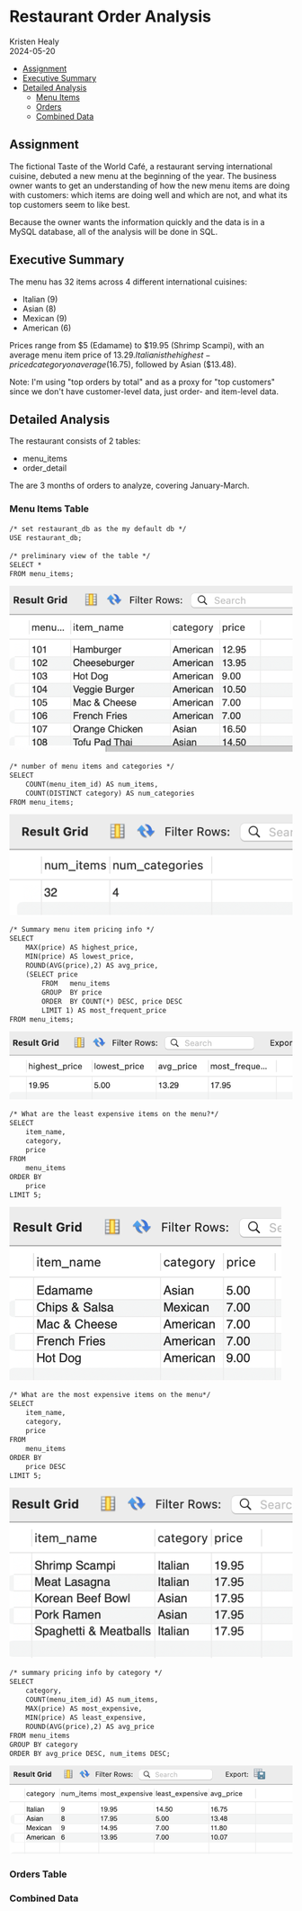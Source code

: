 Restaurant Order Analysis
=========================
Kristen Healy  
2024-05-20


- [Assignment](#assignment)
- [Executive Summary](#executive-summary)
- [Detailed Analysis](#detailed-analysis)
  - [Menu Items](#menu-items-table)
  - [Orders](#orders-table)
  - [Combined Data](#combined-data)

## Assignment
The fictional Taste of the World Café, a restaurant serving international cuisine, debuted a new menu at the beginning of the year. The business owner wants to get an understanding of how the new menu items are doing with customers: which items are doing well and which are not, and what its top customers seem to like best.

Because the owner wants the information quickly and the data is in a MySQL database, all of the analysis will be done in SQL.

## Executive Summary
The menu has 32 items across 4 different international cuisines:
- Italian (9)
- Asian (8)
- Mexican (9)
- American (6)

Prices range from $5 (Edamame) to $19.95 (Shrimp Scampi), with an average menu item price of $13.29. Italian is the highest-priced category on average ($16.75), followed by Asian ($13.48). 

Note: I'm using "top orders by total" and as a proxy for "top customers" since we don't have customer-level data, just order- and item-level data.

## Detailed Analysis
The restaurant consists of 2 tables:
- menu_items
- order_detail

The are 3 months of orders to analyze, covering January-March.

### Menu Items Table
```
/* set restaurant_db as the my default db */
USE restaurant_db;

/* preliminary view of the table */
SELECT *
FROM menu_items;
```
![menu_items table](images/menu_items.png)

```
/* number of menu items and categories */
SELECT
    COUNT(menu_item_id) AS num_items,
    COUNT(DISTINCT category) AS num_categories
FROM menu_items;
```
![number of items and categories](images/ItemCatCount.png)
```
/* Summary menu item pricing info */
SELECT
    MAX(price) AS highest_price,
    MIN(price) AS lowest_price,
    ROUND(AVG(price),2) AS avg_price,
    (SELECT price
		FROM   menu_items
		GROUP  BY price
		ORDER  BY COUNT(*) DESC, price DESC
		LIMIT 1) AS most_frequent_price
FROM menu_items;
```
![pricing info](images/pricingInfo.png)

```
/* What are the least expensive items on the menu?*/
SELECT
    item_name,
    category,
    price
FROM
	menu_items
ORDER BY
	price
LIMIT 5;
```
![least expensive](images/leastExpensive.png)
```
/* What are the most expensive items on the menu*/
SELECT
    item_name,
    category,
    price
FROM
	menu_items
ORDER BY
	price DESC
LIMIT 5;
```
![most expensive](images/mostExpensive.png)

```
/* summary pricing info by category */    
SELECT
	category,
    COUNT(menu_item_id) AS num_items,
    MAX(price) AS most_expensive,
    MIN(price) AS least_expensive,
    ROUND(AVG(price),2) AS avg_price
FROM menu_items
GROUP BY category
ORDER BY avg_price DESC, num_items DESC;
```
![category pricing summary](images/categoryPricing.png)

### Orders Table
### Combined Data
